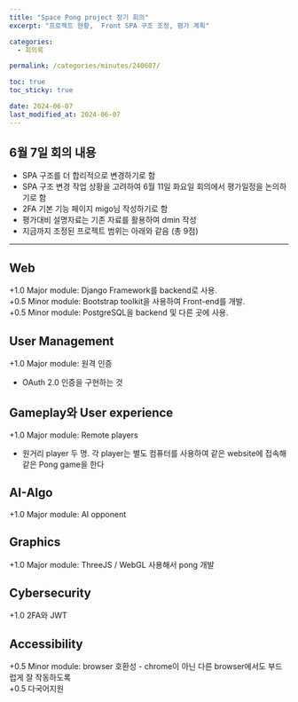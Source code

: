 ```yaml
---
title: "Space Pong project 정기 회의"
excerpt: "프로젝트 현황,  Front SPA 구조 조정, 평가 계획"

categories:
  - 회의록

permalink: /categories/minutes/240607/

toc: true
toc_sticky: true

date: 2024-06-07
last_modified_at: 2024-06-07
---
```


## 6월 7일 회의 내용
- SPA 구조를 더 합리적으로 변경하기로 함
- SPA 구조 변경 작업 상황을 고려하여 6월 11일 화요일 회의에서 평가일정을 논의하기로 함
- 2FA 기본 기능 페이지 migo님 작성하기로 함
- 평가대비 설명자료는 기존 자료를 활용하여 dmin 작성 
- 지금까지 조정된 프로젝트 범위는 아래와 같음 (총 9점)

---
## Web
+1.0 Major module: Django Framework를 backend로 사용.  
+0.5 Minor module: Bootstrap toolkit을 사용하여 Front-end를 개발.  
+0.5 Minor module: PostgreSQL을 backend 및 다른 곳에 사용.  

## User Management
+1.0 Major module: 원격 인증 
  - OAuth 2.0 인증을 구현하는 것 

## Gameplay와 User experience
+1.0 Major module: Remote players 
  - 원거리 player 두 명. 각 player는 별도 컴퓨터를 사용하여 같은 website에 접속해 같은 Pong game을 한다 


## AI-Algo
+1.0  Major module: AI opponent

## Graphics
+1.0  Major module: ThreeJS / WebGL 사용해서 pong 개발

## Cybersecurity 
+1.0  2FA와 JWT 

## Accessibility
+0.5  Minor module: browser 호환성 - chrome이 아닌 다른 browser에서도 부드럽게 잘 작동하도록  
+0.5  다국어지원
